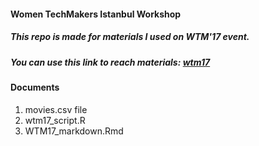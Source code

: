 #### Women TechMakers Istanbul Workshop 
##### This repo is made for materials I used on WTM'17 event.
##### You can use this link to reach materials: [wtm17](https://github.com/UniversalTourist/wtm17) 

#### Documents
1. movies.csv file
2. wtm17_script.R
3. WTM17_markdown.Rmd

